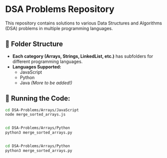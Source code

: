 # DSA Problems Repository

This repository contains solutions to various Data Structures and Algorithms (DSA) problems in multiple programming languages.

## 📂 Folder Structure
- **Each category (Arrays, Strings, LinkedList, etc.)** has subfolders for different programming languages.
- **Languages Supported:**
  - JavaScript
  - Python
  - Java *(More to be added!)*

## 🚀 Running the Code:
```sh
cd DSA-Problems/Arrays/JavaScript
node merge_sorted_arrays.js


cd DSA-Problems/Arrays/Python
python3 merge_sorted_arrays.py


cd DSA-Problems/Arrays/Python
python3 merge_sorted_arrays.py



